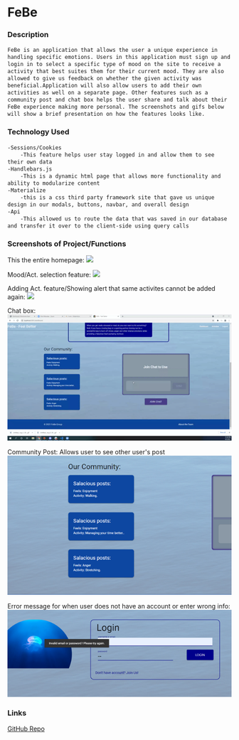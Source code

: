 # FeBe

### Description

```
FeBe is an application that allows the user a unique experience in handling specific emotions. Users in this application must sign up and login in to select a specific type of mood on the site to receive a activity that best suites them for their current mood. They are also allowed to give us feedback on whether the given activity was beneficial.Application will also allow users to add their own activities as well on a separate page. Other features such as a community post and chat box helps the user share and talk about their FeBe experience making more personal. The screenshots and gifs below will show a brief presentation on how the features looks like.
```

### Technology Used

```
-Sessions/Cookies
    -This feature helps user stay logged in and allow them to see their own data
-Handlebars.js
    -This is a dynamic html page that allows more functionality and ability to modularize content
-Materialize
    -this is a css third party framework site that gave us unique design in our modals, buttons, navbar, and overall design
-Api
    -This allowed us to route the data that was saved in our database and transfer it over to the client-side using query calls

```

### Screenshots of Project/Functions

This the entire homepage:
![](assets\hompage.gif)

Mood/Act. selection feature:
![](assets\updatedmoodact.gif)

Adding Act. feature/Showing alert that same activites cannot be added again:
![](assets\updatedact.gif)

Chat box:
![](assets\chat.gif)

Community Post: Allows user to see other user's post
![](assets\images\Community.png)

Error message for when user does not have an account or enter wrong info:
![](assets\images\error.png)

### Links

[GitHub Repo]("https://github.com/perez-rob/Project-2")
